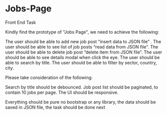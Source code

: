 # Jobs-Page
Front End Task‏‏

Kindly find the prototype of "Jobs Page", we need to achieve the following:

The user should be able to add new job post “insert data to JSON file” .
The user should be able to see list of job posts “read data from JSON file”.
The user should be able to delete job post “delete item from JSON file”.
The user should be able to see details modal when click the eye.
The user should be able to search by title.
The user should be able to filter by sector, country, city.
 

Please take consideration of the following:

Search by title should be debounced.
Job post list should be paginated, to contain 10 jobs per page.
The UI should be responsive.
 


Everything should be pure no bootstrap or any library, the data should be saved in JSON file, the task should be done next 
